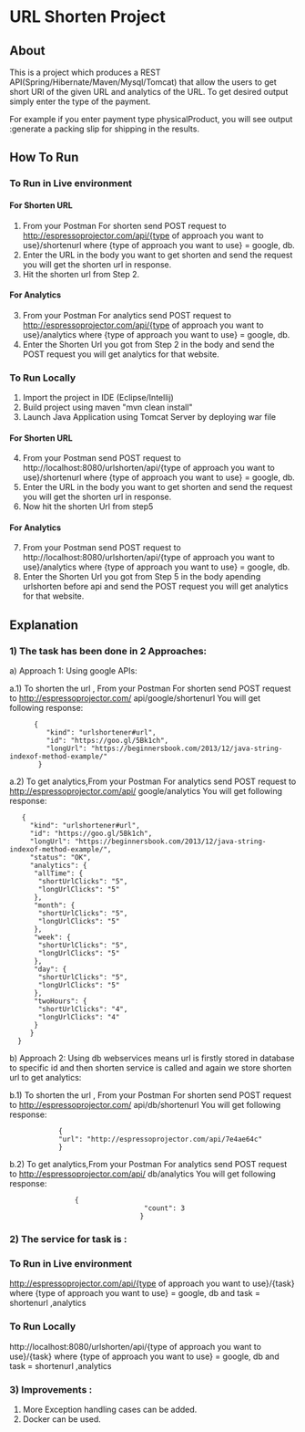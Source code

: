 # URL Shorten Project

## About

This is a project which produces a REST API(Spring/Hibernate/Maven/Mysql/Tomcat) that allow the users to get short URl of the given URL and analytics of the URL.
To get desired output simply enter the type of the payment. 

For example if you enter payment type physicalProduct, you will see output :generate a packing slip for shipping  in the results.

## How To Run

### To Run in Live environment
#### For Shorten URL
1) From your Postman For shorten send POST request to http://espressoprojector.com/api/{type of approach you want to use}/shortenurl where {type of approach you want to use} = google, db.
2) Enter the URL in the body you want to get shorten and send the request you will get the shorten url in response.
3) Hit the shorten url from Step 2.
#### For Analytics
3) From your Postman For analytics send POST request to http://espressoprojector.com/api/{type of approach you want to use}/analytics where {type of approach you want to use} = google, db.
4) Enter the Shorten Url you got from Step 2  in the body  and  send the POST request you will get analytics for that website.

### To Run Locally
1) Import the project in IDE (Eclipse/Intellij)
2) Build project using maven "mvn clean install"
3) Launch Java Application using Tomcat Server by deploying war file
#### For Shorten URL
4) From your Postman send POST request to http://localhost:8080/urlshorten/api/{type of approach you want to use}/shortenurl where {type of approach you want to use} = google, db.
5) Enter the URL in the body you want to get shorten and send the request you will get the shorten url in response.
6) Now hit the shorten Url from step5
#### For Analytics
7) From your Postman send POST request to http://localhost:8080/urlshorten/api/{type of approach you want to use}/analytics  where {type of approach you want to use} = google,  db.
8) Enter the Shorten Url you got from Step 5  in the body  apending urlshorten before api and  send the POST request you will get analytics for that website.
    
## Explanation

### 1) The task has been done in 2 Approaches:
a) Approach 1: Using google APIs:

   a.1) To shorten the url , From your Postman For shorten send POST request to http://espressoprojector.com/			api/google/shortenurl
   		You will get following response:
   
		  {
			 "kind": "urlshortener#url",
			 "id": "https://goo.gl/5Bk1ch",
			 "longUrl": "https://beginnersbook.com/2013/12/java-string-indexof-method-example/"
		   }
					

   a.2) To get analytics,From your Postman For analytics send POST request to http://espressoprojector.com/api/		google/analytics
        You will get following response:

       {
		 "kind": "urlshortener#url",
		 "id": "https://goo.gl/5Bk1ch",
		 "longUrl": "https://beginnersbook.com/2013/12/java-string-indexof-method-example/",
		 "status": "OK",
		 "analytics": {
		  "allTime": {
		   "shortUrlClicks": "5",
		   "longUrlClicks": "5"
		  },
		  "month": {
		   "shortUrlClicks": "5",
		   "longUrlClicks": "5"
		  },
		  "week": {
		   "shortUrlClicks": "5",
		   "longUrlClicks": "5"
		  },
		  "day": {
		   "shortUrlClicks": "5",
		   "longUrlClicks": "5"
		  },
		  "twoHours": {
		   "shortUrlClicks": "4",
		   "longUrlClicks": "4"
		  }
		 }
      }
				
 b) Approach 2: Using db webservices means url is firstly stored in database to specific id and then shorten 					service is called and again we store shorten url to get analytics:
   
   b.1) To shorten the url , From your Postman For shorten send POST request to http://espressoprojector.com/			api/db/shortenurl
		You will get following response:

				{
				"url": "http://espressoprojector.com/api/7e4ae64c"
				}
							
   b.2) To get analytics,From your Postman For analytics send POST request to http://espressoprojector.com/api/		db/analytics
 		You will get following response:

					{
                                     "count": 3
                                    }
		
 
### 2) The service for task is  :
  
  ### To Run in Live environment
  http://espressoprojector.com/api/{type of approach you want to use}/{task} where {type of approach you want to use} = google, db and task = shortenurl ,analytics
 
  ### To Run Locally
  http://localhost:8080/urlshorten/api/{type of approach you want to use}/{task} where {type of approach you want to use} = google, db and task = shortenurl ,analytics
  

### 3) Improvements :
1) More Exception handling cases can be added.
2) Docker can be used.
